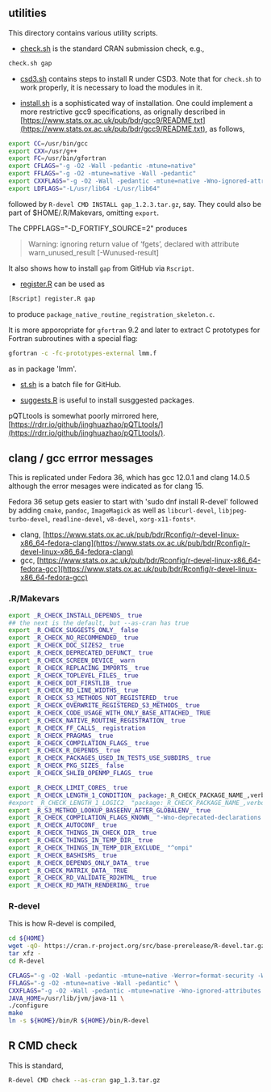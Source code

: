 ## utilities

This directory contains various utility scripts.

* [check.sh](check.sh) is the standard CRAN submission check, e.g.,
```bash
check.sh gap
```
* [csd3.sh](csd3.sh) contains steps to install R under CSD3. Note that for `check.sh` to work properly, it is necessary to load the modules in it.

* [install.sh](install.sh) is a sophisticated way of installation. One could implement a more restrictive gcc9 specifications, as orignally described in [https://www.stats.ox.ac.uk/pub/bdr/gcc9/README.txt](https://www.stats.ox.ac.uk/pub/bdr/gcc9/README.txt), as follows,
```bash
export CC=/usr/bin/gcc
export CXX=/usr/g++
export FC=/usr/bin/gfortran
export CFLAGS="-g -O2 -Wall -pedantic -mtune=native"
export FFLAGS="-g -O2 -mtune=native -Wall -pedantic"
export CXXFLAGS="-g -O2 -Wall -pedantic -mtune=native -Wno-ignored-attributes -Wno-deprecated-declarations -Wno-parentheses"
export LDFLAGS="-L/usr/lib64 -L/usr/lib64"
```
followed by `R-devel CMD INSTALL gap_1.2.3.tar.gz`, say. They could also be part of $HOME/.R/Makevars, omitting `export`.

The CPPFLAGS="-D_FORTIFY_SOURCE=2" produces

> Warning: ignoring return value of ‘fgets’, declared with attribute warn_unused_result [-Wunused-result]

It also shows how to install `gap` from GitHub via `Rscript`.

* [register.R](register.R) can be used as 
```bash
[Rscript] register.R gap
```
to produce `package_native_routine_registration_skeleton.c`.

It is more apporopriate for `gfortran` 9.2 and later to extract C prototypes for Fortran subroutines with a special flag:
```bash
gfortran -c -fc-prototypes-external lmm.f
```
as in package 'lmm'.

* [st.sh](st.sh) is a batch file for GitHub.

* [suggests.R](suggests.R) is useful to install susggested packages.

pQTLtools is somewhat poorly mirrored here, [https://rdrr.io/github/jinghuazhao/pQTLtools/](https://rdrr.io/github/jinghuazhao/pQTLtools/).

## clang / gcc errror messages

This is replicated under Fedora 36, which has gcc 12.0.1 and clang 14.0.5 although the error mesages were indicated as for clang 15.

Fedora 36 setup gets easier to start with 'sudo dnf install R-devel' followed by adding `cmake`, `pandoc`, `ImageMagick` as well as `libcurl-devel`, `libjpeg-turbo-devel`, `readline-devel`, `v8-devel`, `xorg-x11-fonts*`.

* clang, [https://www.stats.ox.ac.uk/pub/bdr/Rconfig/r-devel-linux-x86_64-fedora-clang](https://www.stats.ox.ac.uk/pub/bdr/Rconfig/r-devel-linux-x86_64-fedora-clang)
* gcc, [https://www.stats.ox.ac.uk/pub/bdr/Rconfig/r-devel-linux-x86_64-fedora-gcc](https://www.stats.ox.ac.uk/pub/bdr/Rconfig/r-devel-linux-x86_64-fedora-gcc)

### .R/Makevars

```bash
export _R_CHECK_INSTALL_DEPENDS_ true
## the next is the default, but --as-cran has true
export _R_CHECK_SUGGESTS_ONLY_ false
export _R_CHECK_NO_RECOMMENDED_ true
export _R_CHECK_DOC_SIZES2_ true
export _R_CHECK_DEPRECATED_DEFUNCT_ true
export _R_CHECK_SCREEN_DEVICE_ warn
export _R_CHECK_REPLACING_IMPORTS_ true
export _R_CHECK_TOPLEVEL_FILES_ true
export _R_CHECK_DOT_FIRSTLIB_ true
export _R_CHECK_RD_LINE_WIDTHS_ true
export _R_CHECK_S3_METHODS_NOT_REGISTERED_ true
export _R_CHECK_OVERWRITE_REGISTERED_S3_METHODS_ true
export _R_CHECK_CODE_USAGE_WITH_ONLY_BASE_ATTACHED_ TRUE
export _R_CHECK_NATIVE_ROUTINE_REGISTRATION_ true
export _R_CHECK_FF_CALLS_ registration
export _R_CHECK_PRAGMAS_ true
export _R_CHECK_COMPILATION_FLAGS_ true
export _R_CHECK_R_DEPENDS_ true
export _R_CHECK_PACKAGES_USED_IN_TESTS_USE_SUBDIRS_ true
export _R_CHECK_PKG_SIZES_ false
export _R_CHECK_SHLIB_OPENMP_FLAGS_ true

export _R_CHECK_LIMIT_CORES_ true
export _R_CHECK_LENGTH_1_CONDITION_ package:_R_CHECK_PACKAGE_NAME_,verbose
#export _R_CHECK_LENGTH_1_LOGIC2_ "package:_R_CHECK_PACKAGE_NAME_,verbose"
export _R_S3_METHOD_LOOKUP_BASEENV_AFTER_GLOBALENV_ true
export _R_CHECK_COMPILATION_FLAGS_KNOWN_ "-Wno-deprecated-declarations -Wno-ignored-attributes -Wno-parentheses-Werror=format-security -Wp,-D_FORTIFY_SOURCE=2i -Werror=implicit-function-declaration"
export _R_CHECK_AUTOCONF_ true
export _R_CHECK_THINGS_IN_CHECK_DIR_ true
export _R_CHECK_THINGS_IN_TEMP_DIR_ true
export _R_CHECK_THINGS_IN_TEMP_DIR_EXCLUDE_ "^ompi"
export _R_CHECK_BASHISMS_ true
export _R_CHECK_DEPENDS_ONLY_DATA_ true
export _R_CHECK_MATRIX_DATA_ TRUE
export _R_CHECK_RD_VALIDATE_RD2HTML_ true
export _R_CHECK_RD_MATH_RENDERING_ true
```

### R-devel

This is how R-devel is compiled,

```bash
cd ${HOME}
wget -qO- https://cran.r-project.org/src/base-prerelease/R-devel.tar.gz | \
tar xfz -
cd R-devel

CFLAGS="-g -O2 -Wall -pedantic -mtune=native -Werror=format-security -Wp,-D_FORTIFY_SOURCE=2 -fexceptions -fstack-protector-strong -fstack-clash-protection -fcf-protection -Werror=implicit-function-declaration -Wstrict-prototypes" \
FFLAGS="-g -O2 -mtune=native -Wall -pedantic" \
CXXFLAGS="-g -O2 -Wall -pedantic -mtune=native -Wno-ignored-attributes -Wno-parentheses -Werror=format-security -Wp,-D_FORTIFY_SOURCE=2 -fexceptions -fstack-protector-strong -fstack-clash-protection -fcf-protection" \
JAVA_HOME=/usr/lib/jvm/java-11 \
./configure
make
ln -s ${HOME}/bin/R ${HOME}/bin/R-devel
```

## R CMD check

This is standard,

```bash
R-devel CMD check --as-cran gap_1.3.tar.gz
```
